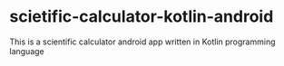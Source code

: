 # scietific-calculator-kotlin-android
 This is a scientific calculator android app written in Kotlin programming language
